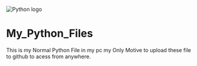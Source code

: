![Python logo](https://user-images.githubusercontent.com/73696489/119462872-d26f0a00-bd5e-11eb-832e-5ae210434e5d.jpg)
# My_Python_Files
This is my Normal Python File in my pc my Only Motive to upload these file to github to acess  from anywhere.
